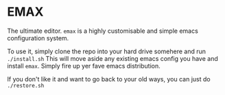 # EMAX

The ultimate editor. `emax` is a highly customisable and simple emacs configuration system. 

To use it, simply clone the repo into your hard drive somehere and run `./install.sh` This will move aside
any existing emacs config you have and install `emax`. Simply fire up yer fave emacs distribution.

If you don't like it and want to go back to your old ways, you can just do `./restore.sh`

